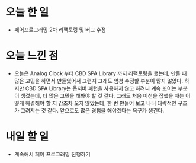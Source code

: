 # 오늘 한 일

- 페어프로그래밍 2차 리팩토링 및 버그 수정

# 오늘 느낀 점

- 오늘은 Analog Clock 부터 CBD SPA Library 까지 리팩토링을 했는데, 만들 때 많은 고민을 하면서 만들었어서 그런지 그래도 엄청 수정할 부분이 많지 않았다. 하지만 CBD SPA Library는 옵저버 패턴을 사용하지 않고 하려니 계속 꼬이는 부분이 생겼는데, 더 많은 고민을 해봐야 할 것 같다. 그래도 처음 미션을 접했을 때는 어떻게 해결해야 할 지 감조차 오지 않았는데, 한 번 만들어 보고 나니 대략적인 구조가 그려지는 것 같다. 앞으로도 많은 경험을 해야겠다는 욕구가 생긴다.

# 내일 할 일

- 계속해서 페어 프로그래밍 진행하기
